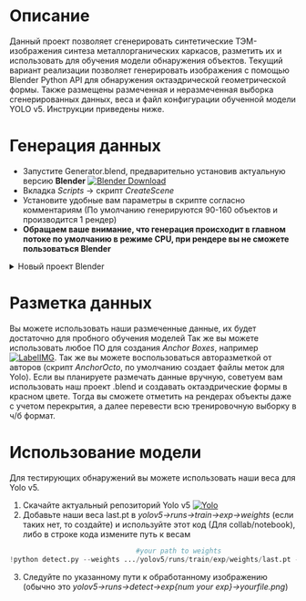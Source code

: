 # Описание
Данный проект позволяет сгенерировать синтетические ТЭМ-изображения синтеза металлорганических каркасов, 
разметить их и использовать для обучения модели обнаружения объектов. Текущий вариант реализации позволяет
генерировать изображения с помощью Blender Python API для обнаружения октаэдрической геометрической формы. 
Также размещены размеченная и неразмеченная выборка сгенерированных данных, веса и файл конфигурации обученной
модели YOLO v5. Инструкции приведены ниже.
# Генерация данных
- Запустите Generator.blend, предварительно установив актуальную версию **Blender**
[![Blender Download](https://img.shields.io/badge/Blender-3.1.2-brightgreen)](https://www.blender.org/download/)
- Вкладка _Scripts_ -> скрипт _CreateScene_
- Установите удобные вам параметры в скрипте согласно комментариям (По умолчанию генерируются 90-160 объектов и
 производится 1 рендер)
- **Обращаем ваше внимание, что генерация происходит в главном потоке по умолчанию в режиме CPU, при рендере
 вы не сможете пользоваться Blender**
 <details>
  <summary>Новый проект Blender</summary>
 
  Если вы хотите запустить скрипты в другом проекте:
  - Предварительно выполните скрипт _SceneOption_
  - Настройте альфа-каналы созданных материалов через вкладку _Shading_
  - При необходимости добавте интересующий вас фон на камеру и в настройки рендера
</details>


# Разметка данных
Вы можете использовать наши размеченные данные, их будет достаточно для пробного обучения моделей
Так же вы можете использовать любое ПО для создания _Anchor Boxes_, например 
[![LabelIMG](https://img.shields.io/badge/tzutalin-labelIMG-brightgreen)](https://github.com/tzutalin/labelImg).
Так же вы можете воспользоваться авторазметкой от авторов (скрипт _AnchorOcto_, по умолчанию создает файлы меток для Yolo).
Если вы планируете размечать данные вручную, советуем вам использовать наш проект .blend и создавать октаэдрические формы
в красном цвете. Тогда вы сможете отметить на рендерах объекты даже с учетом перекрытия, а далее перевести всю тренировочную
выборку в ч/б формат.


# Использование модели
Для тестирующих обнаружений вы можете использовать наши веса для Yolo v5.
1. Скачайте актуальный репозиторий Yolo v5
[![Yolo](https://img.shields.io/badge/ultralytics-yolov5-brightgreen)](https://github.com/ultralytics/yolov5)
2. Добавьте наши веса last.pt в _yolov5->runs->train->exp->weights_ (если таких нет, то создайте) и используйте 
   этот код (Для collab/notebook), либо в строке кода измените путь к весам
```python
                               #your path to weights                                                 path to img
!python detect.py --weights .../yolov5/runs/train/exp/weights/last.pt --img 224 --conf 0.25 --source ../58.png 
```
3. Следуйте по указанному пути к обработанному изображению (обычно это _yolov5->runs->detect->exp{num your exp}->yourfile.png_)
